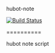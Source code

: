 hubot-note

[![Build Status](https://secure.travis-ci.org/ota42y/hubot-note.png?branch=master)](http://travis-ci.org/ota42y/hubot-note)

==========

hubot note script
